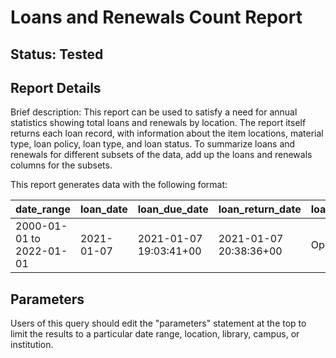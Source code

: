 # Loans and Renewals Count Report

## Status: Tested

## Report Details

Brief description: This report can be used to satisfy a need for annual statistics showing total loans and renewals by location. The report itself returns each loan record, with information about the item locations, material type, loan policy, loan type, and loan status. To summarize loans and renewals for different subsets of the data, add up the loans and renewals columns for the subsets.

This report generates data with the following format:

| date\_range | loan\_date | loan\_due\_date | loan\_return\_date | loan\_status | num\_loans | num\_renewals | patron\_group\_name | material\_type\_name | loan\_policy\_name | permanent\_loan\_type\_name | temporary\_loan\_type\_name | permanent\_location\_name | temporary\_location\_name | effective\_location\_name | permanent\_location\_library\_name | permanent\_location\_campus\_name | permanent\_location\_institution\_name |
|---|---|---|---|---|---|---|---|---|---|---|---|---|---|---|---|---|---|
| 2000-01-01 to 2022-01-01 | 2021-01-07 | 2021-01-07 19:03:41+00 | 2021-01-07 20:38:36+00 | Open | 1 |  | undergrad | book | One Hour |  | Can circulate | Main Library | | Main Library | Datalogisk Institut | City Campus | Københavns Universitet |


## Parameters

Users of this query should edit the "parameters" statement at the top to limit the results to a particular date range, location, library, campus, or institution.
